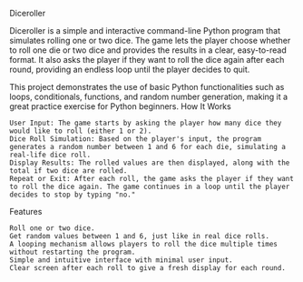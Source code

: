 Diceroller


Diceroller is a simple and interactive command-line Python program that simulates rolling one or two dice. The game lets the player choose whether to roll one die or two dice and provides the results in a clear, easy-to-read format. It also asks the player if they want to roll the dice again after each round, providing an endless loop until the player decides to quit.

This project demonstrates the use of basic Python functionalities such as loops, conditionals, functions, and random number generation, making it a great practice exercise for Python beginners.
How It Works

    User Input: The game starts by asking the player how many dice they would like to roll (either 1 or 2).
    Dice Roll Simulation: Based on the player's input, the program generates a random number between 1 and 6 for each die, simulating a real-life dice roll.
    Display Results: The rolled values are then displayed, along with the total if two dice are rolled.
    Repeat or Exit: After each roll, the game asks the player if they want to roll the dice again. The game continues in a loop until the player decides to stop by typing "no."

Features

    Roll one or two dice.
    Get random values between 1 and 6, just like in real dice rolls.
    A looping mechanism allows players to roll the dice multiple times without restarting the program.
    Simple and intuitive interface with minimal user input.
    Clear screen after each roll to give a fresh display for each round.
